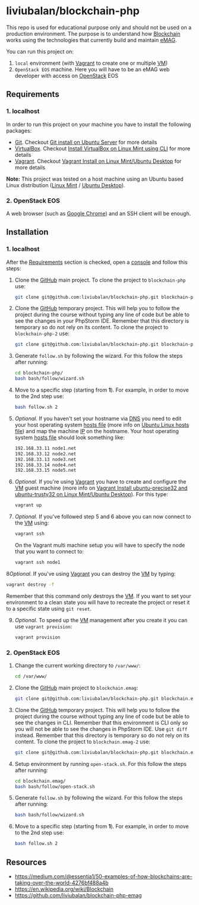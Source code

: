 # liviubalan/blockchain-php

This repo is used for educational purpose only and should not be used on a production environment.
The purpose is to understand how
[Blockchain](https://en.wikipedia.org/wiki/Blockchain) works using the technologies that currently build and maintain
[eMAG](https://www.emag.ro/).

You can run this project on:
1. `local` environment (with [Vagrant](https://en.wikipedia.org/wiki/Vagrant_(software)) to create one or multiple
[VM](https://en.wikipedia.org/wiki/Virtual_machine))
2. `OpenStack EOS` machine. Here you will have to be an eMAG web developer with access on
[OpenStack](https://en.wikipedia.org/wiki/OpenStack) EOS

## Requirements

### 1. localhost

In order to run this project on your machine you have to install the following packages:

* [Git](https://git-scm.com/). Checkout
[Git install on Ubuntu Server](https://www.liviubalan.com/git-install-on-ubuntu-server) for more details
* [VirtualBox](https://www.virtualbox.org/). Checkout
[Install VirtualBox on Linux Mint using CLI](https://www.liviubalan.com/install-virtualbox-on-linux-mint-using-cli)
for more details
* [Vagrant](https://www.vagrantup.com/). Checkout
[Vagrant Install on Linux Mint/Ubuntu Desktop](https://www.liviubalan.com/vagrant-install-on-linux-mintubuntu-desktop)
for more details

**Note:** This project was tested on a host machine using an Ubuntu based Linux distribution
([Linux Mint](https://en.wikipedia.org/wiki/Linux_Mint) / [Ubuntu Desktop](https://en.wikipedia.org/wiki/Ubuntu_(operating_system))).

### 2. OpenStack EOS

A web browser (such as [Google Chrome](https://en.wikipedia.org/wiki/Google_Chrome)) and an SSH client will be enough.

## Installation

### 1. localhost

After the [Requirements](https://github.com/liviubalan/blockchain-php#1-localhost) section is checked, open a
[console](https://en.wikipedia.org/wiki/Command-line_interface) and follow this steps:

1. Clone the [GitHub](https://github.com/liviubalan/blockchain-php) main project. To clone the project to
`blockchain-php` use:

    ```bash
    git clone git@github.com:liviubalan/blockchain-php.git blockchain-php
    ```

2. Clone the [GitHub](https://github.com/liviubalan/blockchain-php) temporary project. This will help you to follow the
project during the course without typing any line of code but be able to see the changes in your PhpStorm IDE. Remember
that this directory is temporary so do not rely on its content.  To clone the project to `blockchain-php-2` use:

    ```bash
    git clone git@github.com:liviubalan/blockchain-php.git blockchain-php-2
    ```

3. Generate `follow.sh` by following the wizard. For this follow the steps after running:

    ```bash
    cd blockchain-php/
    bash bash/follow/wizard.sh
    ```

4. Move to a specific step (starting from **1**). For example, in order to move to the 2nd step use:

    ```bash
    bash follow.sh 2
    ```

5. *Optional.* If you haven't set your hostname via [DNS](https://en.wikipedia.org/wiki/Domain_Name_System) you need to
edit your host operating system [hosts file](https://en.wikipedia.org/wiki/Hosts_(file)) (more info on
[Ubuntu Linux hosts file](https://www.liviubalan.com/ubuntu-linux-hosts-file)) and map the machine
[IP](https://en.wikipedia.org/wiki/Internet_Protocol) on the hostname. Your host operating system
[hosts file](https://en.wikipedia.org/wiki/Hosts_(file)) should look something like:

    ```bash
    192.168.33.11 node1.net
    192.168.33.12 node2.net
    192.168.33.13 node3.net
    192.168.33.14 node4.net
    192.168.33.15 node5.net
    ```

6. *Optional.* If you're using [Vagrant](https://en.wikipedia.org/wiki/Vagrant_(software)) you have to create and
configure the [VM](https://en.wikipedia.org/wiki/Virtual_machine) guest machine (more info on
[Vagrant Install ubuntu-precise32 and ubuntu-trusty32 on Linux Mint/Ubuntu Desktop](https://www.liviubalan.com/vagrant-install-ubuntu-precise32-and-ubuntu-trusty32-on-linux-mintubuntu-desktop)).
For this type:

    ```bash
    vagrant up
    ```

7. *Optional.* If you've followed step 5 and 6 above you can now connect to the
[VM](https://en.wikipedia.org/wiki/Virtual_machine) using:

    ```bash
    vagrant ssh
    ```

    On the Vagrant multi machine setup you will have to specify the node that you want to connect to:

    ```bash
    vagrant ssh node1
    ```

8*Optional.* If you've using [Vagrant](https://en.wikipedia.org/wiki/Vagrant_(software)) you can destroy the
[VM](https://en.wikipedia.org/wiki/Virtual_machine) by typing:

   ```bash
   vagrant destroy -f
   ```

   Remember that this command only destroys the [VM](https://en.wikipedia.org/wiki/Virtual_machine). If you want to
   set your environment to a clean state you will have to recreate the project or reset it to a specific state using
   `git reset`.

9. *Optional.* To speed up the [VM](https://en.wikipedia.org/wiki/Virtual_machine) management after you create it you
can use `vagrant provision`:

    ```bash
    vagrant provision
    ```

### 2. OpenStack EOS

1. Change the current working directory to `/var/www/`:

    ```bash
    cd /var/www/
    ```

2. Clone the [GitHub](https://github.com/liviubalan/blockchain-php) main project to `blockchain.emag`:

    ```bash
    git clone git@github.com:liviubalan/blockchain-php.git blockchain.emag
    ```

3. Clone the [GitHub](https://github.com/liviubalan/blockchain-php) temporary project. This will help you to follow the
   project during the course without typing any line of code but be able to see the changes in CLI. Remember that this 
   environment is CLI only so you will not be able to see the changes in PhpStorm IDE. Use `git diff` instead. Remember
   that this directory is temporary so do not rely on its content.  To clone the project to `blockchain.emag-2` use:

    ```bash
    git clone git@github.com:liviubalan/blockchain-php.git blockchain.emag-2
    ```

4. Setup environment by running `open-stack.sh`. For this follow the steps after running:

    ```bash
    cd blockchain.emag/
    bash bash/follow/open-stack.sh
    ```

5. Generate `follow.sh` by following the wizard. For this follow the steps after running:

    ```bash
    bash bash/follow/wizard.sh
    ```

6. Move to a specific step (starting from **1**). For example, in order to move to the 2nd step use:

    ```bash
    bash follow.sh 2
    ```

## Resources

* https://medium.com/@essentia1/50-examples-of-how-blockchains-are-taking-over-the-world-4276bf488a4b
* https://en.wikipedia.org/wiki/Blockchain
* https://github.com/liviubalan/blockchain-php-emag
